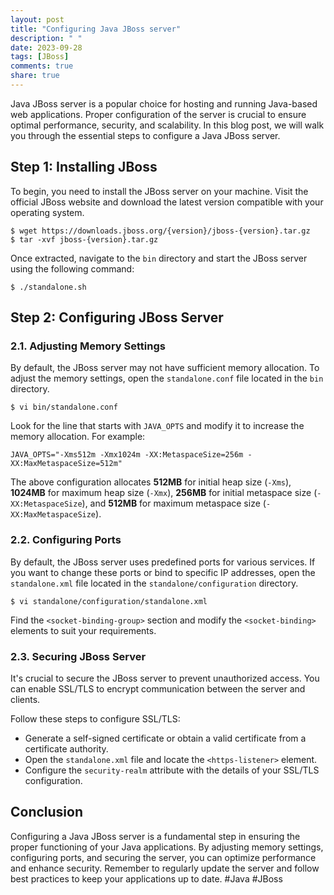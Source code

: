 ```yaml
---
layout: post
title: "Configuring Java JBoss server"
description: " "
date: 2023-09-28
tags: [JBoss]
comments: true
share: true
---
```


Java JBoss server is a popular choice for hosting and running Java-based web applications. Proper configuration of the server is crucial to ensure optimal performance, security, and scalability. In this blog post, we will walk you through the essential steps to configure a Java JBoss server.

## Step 1: Installing JBoss 

To begin, you need to install the JBoss server on your machine. Visit the official JBoss website and download the latest version compatible with your operating system.

```
$ wget https://downloads.jboss.org/{version}/jboss-{version}.tar.gz
$ tar -xvf jboss-{version}.tar.gz
```

Once extracted, navigate to the `bin` directory and start the JBoss server using the following command:

```
$ ./standalone.sh
```

## Step 2: Configuring JBoss Server

### 2.1. Adjusting Memory Settings

By default, the JBoss server may not have sufficient memory allocation. To adjust the memory settings, open the `standalone.conf` file located in the `bin` directory.

```
$ vi bin/standalone.conf
```

Look for the line that starts with `JAVA_OPTS` and modify it to increase the memory allocation. For example:

```plaintext
JAVA_OPTS="-Xms512m -Xmx1024m -XX:MetaspaceSize=256m -XX:MaxMetaspaceSize=512m"
```

The above configuration allocates **512MB** for initial heap size (`-Xms`), **1024MB** for maximum heap size (`-Xmx`), **256MB** for initial metaspace size (`-XX:MetaspaceSize`), and **512MB** for maximum metaspace size (`-XX:MaxMetaspaceSize`).

### 2.2. Configuring Ports

By default, the JBoss server uses predefined ports for various services. If you want to change these ports or bind to specific IP addresses, open the `standalone.xml` file located in the `standalone/configuration` directory.

```
$ vi standalone/configuration/standalone.xml
```

Find the `<socket-binding-group>` section and modify the `<socket-binding>` elements to suit your requirements.

### 2.3. Securing JBoss Server

It's crucial to secure the JBoss server to prevent unauthorized access. You can enable SSL/TLS to encrypt communication between the server and clients.

Follow these steps to configure SSL/TLS:

- Generate a self-signed certificate or obtain a valid certificate from a certificate authority.
- Open the `standalone.xml` file and locate the `<https-listener>` element.
- Configure the `security-realm` attribute with the details of your SSL/TLS configuration.

## Conclusion

Configuring a Java JBoss server is a fundamental step in ensuring the proper functioning of your Java applications. By adjusting memory settings, configuring ports, and securing the server, you can optimize performance and enhance security. Remember to regularly update the server and follow best practices to keep your applications up to date. #Java #JBoss